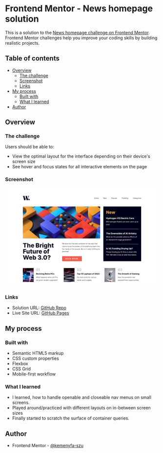 # Frontend Mentor - News homepage solution

This is a solution to the [News homepage challenge on Frontend Mentor](https://www.frontendmentor.io/challenges/news-homepage-H6SWTa1MFl). Frontend Mentor challenges help you improve your coding skills by building realistic projects.

## Table of contents

- [Overview](#overview)
  - [The challenge](#the-challenge)
  - [Screenshot](#screenshot)
  - [Links](#links)
- [My process](#my-process)
  - [Built with](#built-with)
  - [What I learned](#what-i-learned)
- [Author](#author)

## Overview

### The challenge

Users should be able to:

- View the optimal layout for the interface depending on their device's screen size
- See hover and focus states for all interactive elements on the page

### Screenshot

![Screenshot](./screenshot/screenshot.jpg)

### Links

- Solution URL: [GitHub Repo](https://github.com/kemenyfa-szu/frontendmentor-025-news)
- Live Site URL: [GitHub Pages](https://kemenyfa-szu.github.io/frontendmentor-025-news)

## My process

### Built with

- Semantic HTML5 markup
- CSS custom properties
- Flexbox
- CSS Grid
- Mobile-first workflow

### What I learned

- I learned, how to handle openable and closeable nav menus on small screens.
- Played around/practiced with different layouts on in-between screen sizes
- Finally started to scratch the surface of container queries.

## Author

- Frontend Mentor - [@kemenyfa-szu](https://www.frontendmentor.io/profile/kemenyfa-szu)
